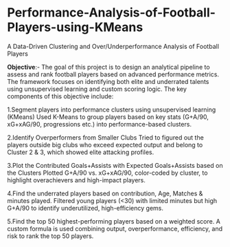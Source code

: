 # Performance-Analysis-of-Football-Players-using-KMeans
A Data-Driven Clustering and Over/Underperformance Analysis of Football Players

**Objective**:- The goal of this project is to design an analytical pipeline to assess and rank football players based on advanced performance metrics. The framework focuses on identifying both elite and underrated talents using unsupervised learning and custom scoring logic. The key components of this objective include: 

1.Segment players into performance clusters using unsupervised learning (KMeans)
Used K-Means to group players based on key stats (G+A/90, xG+xAG/90, progressions etc.) into performance-based clusters.

2.Identify Overperformers from Smaller Clubs
Tried to figured out the players outside big clubs who exceed expected output and belong to Cluster 2 & 3, which showed elite attacking profiles.

3.Plot the Contributed Goals+Assists with Expected Goals+Assists based on the Clusters
Plotted G+A/90 vs. xG+xAG/90, color-coded by cluster, to highlight overachievers and high-impact players.

4.Find the underrated players based on contribution, Age, Matches & minutes played.
Filtered young players (<30) with limited minutes but high G+A/90 to identify underutilized, high-efficiency gems.


5.Find the top 50 highest-performing players based on a weighted score.
A custom formula is used combining output, overperformance, efficiency, and risk to rank the top 50 players.
